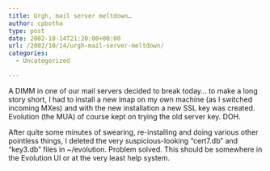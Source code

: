 ```yaml
---
title: Urgh, mail server meltdown…
author: cpbotha
type: post
date: 2002-10-14T21:20:00+00:00
url: /2002/10/14/urgh-mail-server-meltdown/
categories:
  - Uncategorized

---
```

A DIMM in one of our mail servers decided to break today&#8230; to make a long story short, I had to install a new imap on my own machine (as I switched incoming MXes) and with the new installation a new SSL key was created. Evolution (the MUA) of course kept on trying the old server key. DOH.

After quite some minutes of swearing, re-installing and doing various other pointless things, I deleted the very suspicious-looking &#8220;cert7.db&#8221; and &#8220;key3.db&#8221; files in ~/evolution. Problem solved. This should be somewhere in the Evolution UI or at the very least help system.